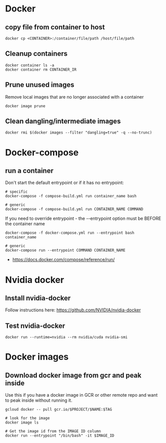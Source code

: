 # Docker

## copy file from container to host

    docker cp <CONTAINER>:/container/file/path /host/file/path
    
## Cleanup containers

```
docker container ls -a
docker container rm CONTAINER_IR
```

## Prune unused images

Remove local images that are no longer associated with a container

    docker image prune

## Clean dangling/intermediate images

    docker rmi $(docker images --filter "dangling=true" -q --no-trunc)

# Docker-compose

## run a container 

Don't start the default entrypoint or if it has no entrypoint:

```
# specific
docker-compose -f compose-build.yml run container_name bash

# generic
docker-compose -f compose-build.yml run CONTAINER_NAME COMMAND
```

If you need to override entrypoint - the --entrypoint option must be BEFORE the container name

```
docker-compose -f docker-compose.yml run --entrypoint bash container_name

# generic 
docker-compose run --entrypoint COMMAND CONTAINER_NAME
```

* https://docs.docker.com/compose/reference/run/

# Nvidia docker

## Install nvidia-docker

Follow instructions here: https://github.com/NVIDIA/nvidia-docker

## Test nvidia-docker

```
docker run --runtime=nvidia --rm nvidia/cuda nvidia-smi
```

# Docker images

## Download docker image from gcr and peak inside

Use this if you have a docker image in GCR or other remote repo and want to peak inside without running it.

```
gcloud docker -- pull gcr.io/$PROJECT/$NAME:$TAG

# look for the image
docker image ls

# Get the image id from the IMAGE ID column
docker run --entrypoint "/bin/bash" -it $IMAGE_ID
```
